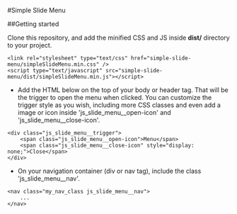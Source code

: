 #Simple Slide Menu

##Getting started

Clone this repository, and add the minified CSS and JS inside **dist/** directory to your project.

```
<link rel="stylesheet" type="text/css" href="simple-slide-menu/simpleSlideMenu.min.css" />
<script type="text/javascript" src="simple-slide-menu/dist/simpleSlideMenu.min.js"></script>
```

* Add the HTML below on the top of your body or header tag. That will be the trigger to open the menu when clicked. You can customize the trigger style as you wish, including more CSS classes and even add a image or icon inside 'js_slide_menu__open-icon' and 'js_slide_menu__close-icon'.

```
<div class="js_slide_menu__trigger">
    <span class="js_slide_menu__open-icon">Menu</span>
    <span class="js_slide_menu__close-icon" style="display: none;">Close</span>
</div>
```

* On your navigation container (div or nav tag), include the class 'js_slide_menu__nav'.

```
<nav class="my_nav_class js_slide_menu__nav">
    ...
</nav>
```